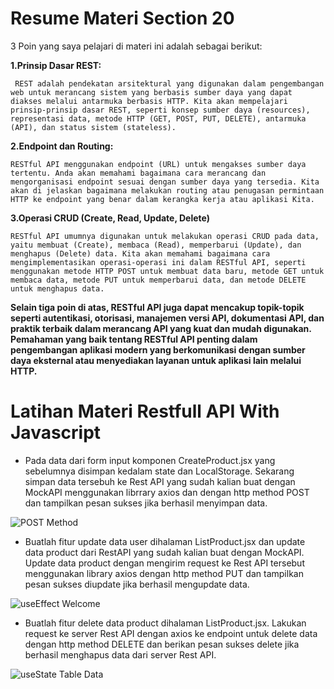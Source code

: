 # Resume Materi Section 20

3 Poin yang saya pelajari di materi ini adalah sebagai berikut: 


**1.Prinsip Dasar REST:**

     REST adalah pendekatan arsitektural yang digunakan dalam pengembangan web untuk merancang sistem yang berbasis sumber daya yang dapat diakses melalui antarmuka berbasis HTTP. Kita akan mempelajari prinsip-prinsip dasar REST, seperti konsep sumber daya (resources), representasi data, metode HTTP (GET, POST, PUT, DELETE), antarmuka (API), dan status sistem (stateless).

**2.Endpoint dan Routing:**

    RESTful API menggunakan endpoint (URL) untuk mengakses sumber daya tertentu. Anda akan memahami bagaimana cara merancang dan mengorganisasi endpoint sesuai dengan sumber daya yang tersedia. Kita akan di jelaskan bagaimana melakukan routing atau penugasan permintaan HTTP ke endpoint yang benar dalam kerangka kerja atau aplikasi Kita.

**3.Operasi CRUD (Create, Read, Update, Delete)**

    RESTful API umumnya digunakan untuk melakukan operasi CRUD pada data, yaitu membuat (Create), membaca (Read), memperbarui (Update), dan menghapus (Delete) data. Kita akan memahami bagaimana cara mengimplementasikan operasi-operasi ini dalam RESTful API, seperti menggunakan metode HTTP POST untuk membuat data baru, metode GET untuk membaca data, metode PUT untuk memperbarui data, dan metode DELETE untuk menghapus data.


**Selain tiga poin di atas, RESTful API juga dapat mencakup topik-topik seperti autentikasi, otorisasi, manajemen versi API, dokumentasi API, dan praktik terbaik dalam merancang API yang kuat dan mudah digunakan. Pemahaman yang baik tentang RESTful API penting dalam pengembangan aplikasi modern yang berkomunikasi dengan sumber daya eksternal atau menyediakan layanan untuk aplikasi lain melalui HTTP.**

# Latihan Materi Restfull API With Javascript


-    Pada data dari form input komponen CreateProduct.jsx yang sebelumnya disimpan kedalam state dan LocalStorage. Sekarang simpan data tersebuh ke Rest API yang sudah kalian buat dengan MockAPI menggunakan librrary axios      dan dengan http method POST dan tampilkan pesan sukses jika berhasil menyimpan data.

![POST Method](https://github.com/yuumens/react_Ahmad-Rizky-Has/blob/feat/React-Hook/13_React%20Hook/ScreenShots/useEffect%20Welcome_1.png)



-    Buatlah fitur update data user dihalaman ListProduct.jsx dan update data product dari RestAPI yang sudah kalian buat dengan MockAPI. Update data product dengan mengirim request ke Rest API tersebut menggunakan             library axios dengan http method PUT dan tampilkan pesan sukses diupdate jika berhasil mengupdate data.

![useEffect Welcome](https://github.com/yuumens/react_Ahmad-Rizky-Has/blob/feat/React-Hook/13_React%20Hook/ScreenShots/useEffect%20Welcome.png)



-    Buatlah fitur delete data product dihalaman ListProduct.jsx. Lakukan request ke server Rest API dengan axios ke endpoint untuk delete data dengan http method DELETE dan berikan pesan sukses delete jika berhasil            menghapus data dari server Rest API.

![useState Table Data](https://github.com/yuumens/react_Ahmad-Rizky-Has/blob/feat/React-Hook/13_React%20Hook/ScreenShots/useState%20ListProduct.png)
